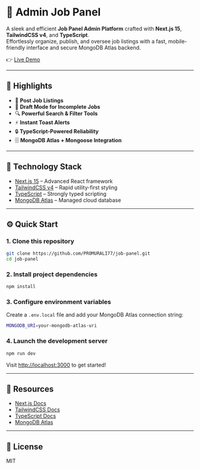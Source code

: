 # 🚀 Admin Job Panel

A sleek and efficient **Job Panel Admin Platform** crafted with **Next.js 15**, **TailwindCSS v4**, and **TypeScript**.  
Effortlessly organize, publish, and oversee job listings with a fast, mobile-friendly interface and secure MongoDB Atlas backend.

👉 [Live Demo](https://your-deployed-url.com)

---

## 🌟 Highlights

- 📝 **Post Job Listings**
- 💾 **Draft Mode for Incomplete Jobs**
- 🔍 **Powerful Search & Filter Tools**
- ⚡ **Instant Toast Alerts**
- 🔒 **TypeScript-Powered Reliability**
- 🗄️ **MongoDB Atlas + Mongoose Integration**

---

## 🧰 Technology Stack

- [Next.js 15](https://nextjs.org/) – Advanced React framework
- [TailwindCSS v4](https://tailwindcss.com/) – Rapid utility-first styling
- [TypeScript](https://www.typescriptlang.org/) – Strongly typed scripting
- [MongoDB Atlas](https://www.mongodb.com/atlas/database) – Managed cloud database

---

## ⚙️ Quick Start

### 1. Clone this repository

```bash
git clone https://github.com/PROMURALI77/job-panel.git
cd job-panel
```

### 2. Install project dependencies

```bash
npm install
```

### 3. Configure environment variables

Create a `.env.local` file and add your MongoDB Atlas connection string:

```bash
MONGODB_URI=your-mongodb-atlas-uri
```

### 4. Launch the development server

```bash
npm run dev
```

Visit [http://localhost:3000](http://localhost:3000) to get started!

---

## 📖 Resources

- [Next.js Docs](https://nextjs.org/docs)
- [TailwindCSS Docs](https://tailwindcss.com/docs)
- [TypeScript Docs](https://www.typescriptlang.org/docs/)
- [MongoDB Atlas](https://www.mongodb.com/atlas/database)

---

## 📝 License

MIT

